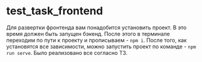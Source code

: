 # test_task_frontend
Для развертки фронтенда вам понадобится установить проект. В это время должен быть запущен бэкенд.
После этого в терминале переходим по пути к проекту и прописываем - `npm i`.
После того, как установятся все зависимости, можно запустить проект по команде - `npm run serve`. Было реализовано все согласно ТЗ.
